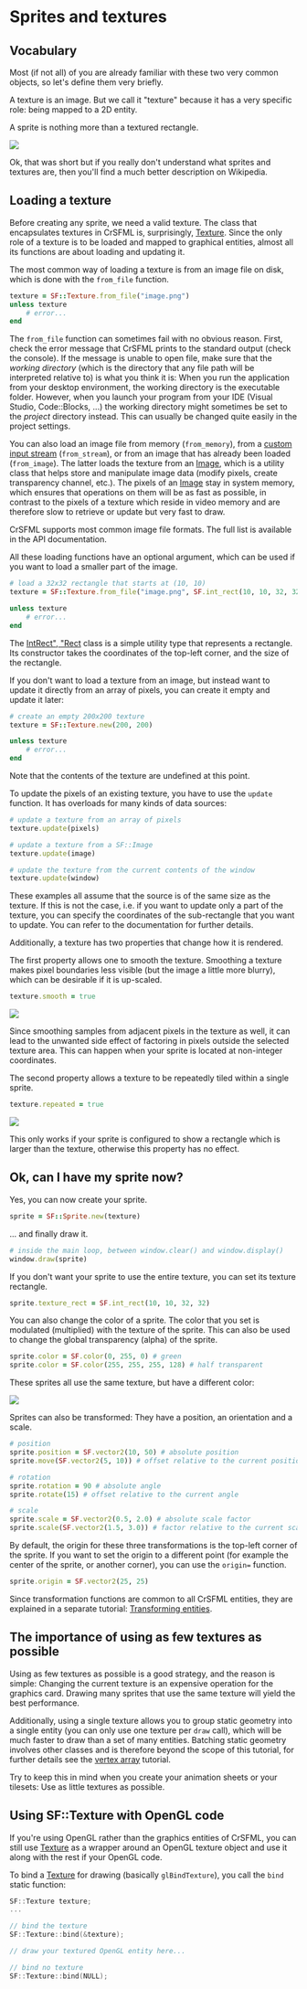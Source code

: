 # Sprites and textures

## Vocabulary

Most (if not all) of you are already familiar with these two very common objects, so let's define them very briefly.

A texture is an image. But we call it "texture" because it has a very specific role: being mapped to a 2D entity.

A sprite is nothing more than a textured rectangle.

![](./images/graphics-sprites-definition.png)

Ok, that was short but if you really don't understand what sprites and textures are, then you'll find a much better description on Wikipedia.

## Loading a texture

Before creating any sprite, we need a valid texture. The class that encapsulates textures in CrSFML is, surprisingly, [Texture]({{book.api}}/Texture.html). Since the only role of a texture is to be loaded and mapped to graphical entities, almost all its functions are about loading and updating it.

The most common way of loading a texture is from an image file on disk, which is done with the `from_file` function.

```ruby
texture = SF::Texture.from_file("image.png")
unless texture
    # error...
end
```

The `from_file` function can sometimes fail with no obvious reason. First, check the error message that CrSFML prints to the standard output (check the console). If the message is unable to open file, make sure that the *working directory* (which is the directory that any file path will be interpreted relative to) is what you think it is: When you run the application from your desktop environment, the working directory is the executable folder. However, when you launch your program from your IDE (Visual Studio, Code::Blocks, ...) the working directory might sometimes be set to the *project* directory instead. This can usually be changed quite easily in the project settings.

You can also load an image file from memory (`from_memory`), from a [custom input stream](system-stream.md "Input streams tutorial") (`from_stream`), or from an image that has already been loaded (`from_image`). The latter loads the texture from an [Image]({{book.api}}/Image.html), which is a utility class that helps store and manipulate image data (modify pixels, create transparency channel, etc.). The pixels of an [Image]({{book.api}}/Image.html) stay in system memory, which ensures that operations on them will be as fast as possible, in contrast to the pixels of a texture which reside in video memory and are therefore slow to retrieve or update but very fast to draw.

CrSFML supports most common image file formats. The full list is available in the API documentation.

All these loading functions have an optional argument, which can be used if you want to load a smaller part of the image.

```ruby
# load a 32x32 rectangle that starts at (10, 10)
texture = SF::Texture.from_file("image.png", SF.int_rect(10, 10, 32, 32))

unless texture
    # error...
end
```

The [IntRect", "Rect]({{book.api}}/IntRect) class is a simple utility type that represents a rectangle. Its constructor takes the coordinates of the top-left corner, and the size of the rectangle.

If you don't want to load a texture from an image, but instead want to update it directly from an array of pixels, you can create it empty and update it later:

```ruby
# create an empty 200x200 texture
texture = SF::Texture.new(200, 200)

unless texture
    # error...
end
```

Note that the contents of the texture are undefined at this point.

To update the pixels of an existing texture, you have to use the `update` function. It has overloads for many kinds of data sources:

```ruby
# update a texture from an array of pixels
texture.update(pixels)

# update a texture from a SF::Image
texture.update(image)

# update the texture from the current contents of the window
texture.update(window)
```

These examples all assume that the source is of the same size as the texture. If this is not the case, i.e. if you want to update only a part of the texture, you can specify the coordinates of the sub-rectangle that you want to update. You can refer to the documentation for further details.

Additionally, a texture has two properties that change how it is rendered.

The first property allows one to smooth the texture. Smoothing a texture makes pixel boundaries less visible (but the image a little more blurry), which can be desirable if it is up-scaled.

```ruby
texture.smooth = true
```

![](./images/graphics-sprites-smooth.png)

Since smoothing samples from adjacent pixels in the texture as well, it can lead to the unwanted side effect of factoring in pixels outside the selected texture area. This can happen when your sprite is located at non-integer coordinates.

The second property allows a texture to be repeatedly tiled within a single sprite.

```ruby
texture.repeated = true
```

![](./images/graphics-sprites-repeated.png)

This only works if your sprite is configured to show a rectangle which is larger than the texture, otherwise this property has no effect.

## Ok, can I have my sprite now?

Yes, you can now create your sprite.

```ruby
sprite = SF::Sprite.new(texture)
```

... and finally draw it.

```ruby
# inside the main loop, between window.clear() and window.display()
window.draw(sprite)
```

If you don't want your sprite to use the entire texture, you can set its texture rectangle.

```ruby
sprite.texture_rect = SF.int_rect(10, 10, 32, 32)
```

You can also change the color of a sprite. The color that you set is modulated (multiplied) with the texture of the sprite. This can also be used to change the global transparency (alpha) of the sprite.

```ruby
sprite.color = SF.color(0, 255, 0) # green
sprite.color = SF.color(255, 255, 255, 128) # half transparent
```

These sprites all use the same texture, but have a different color:

![](./images/graphics-sprites-color.png)

Sprites can also be transformed: They have a position, an orientation and a scale.

```ruby
# position
sprite.position = SF.vector2(10, 50) # absolute position
sprite.move(SF.vector2(5, 10)) # offset relative to the current position

# rotation
sprite.rotation = 90 # absolute angle
sprite.rotate(15) # offset relative to the current angle

# scale
sprite.scale = SF.vector2(0.5, 2.0) # absolute scale factor
sprite.scale(SF.vector2(1.5, 3.0)) # factor relative to the current scale
```

By default, the origin for these three transformations is the top-left corner of the sprite. If you want to set the origin to a different point (for example the center of the sprite, or another corner), you can use the `origin=` function.

```ruby
sprite.origin = SF.vector2(25, 25)
```

Since transformation functions are common to all CrSFML entities, they are explained in a separate tutorial: [Transforming entities](graphics-transform.md "'Transforming entities' tutorial").

## The importance of using as few textures as possible

Using as few textures as possible is a good strategy, and the reason is simple: Changing the current texture is an expensive operation for the graphics card. Drawing many sprites that use the same texture will yield the best performance.

Additionally, using a single texture allows you to group static geometry into a single entity (you can only use one texture per `draw` call), which will be much faster to draw than a set of many entities. Batching static geometry involves other classes and is therefore beyond the scope of this tutorial, for further details see the [vertex array](graphics-vertex-array.md "Vertex array tutorial") tutorial.

Try to keep this in mind when you create your animation sheets or your tilesets: Use as little textures as possible.

## Using SF::Texture with OpenGL code

If you're using OpenGL rather than the graphics entities of CrSFML, you can still use [Texture]({{book.api}}/Texture.html) as a wrapper around an OpenGL texture object and use it along with the rest if your OpenGL code.

To bind a [Texture]({{book.api}}/Texture.html) for drawing (basically `glBindTexture`), you call the `bind` static function:

```cpp
SF::Texture texture;
...

// bind the texture
SF::Texture::bind(&texture);

// draw your textured OpenGL entity here...

// bind no texture
SF::Texture::bind(NULL);
```

